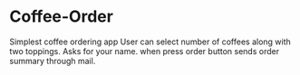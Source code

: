 # Coffee-Order
Simplest coffee ordering app 
User can select number of coffees along with two toppings.
Asks for your name.
when press order button sends order summary through mail.
